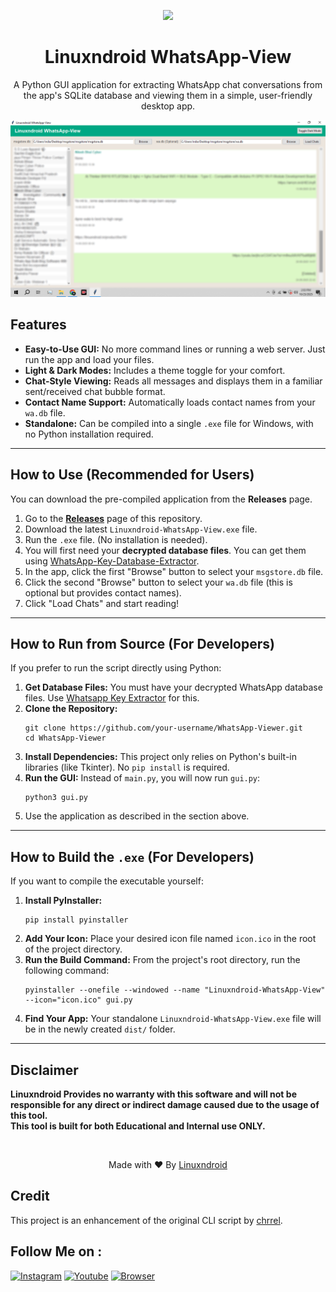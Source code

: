 <p align="center">
<img src="https://blogger.googleusercontent.com/img/b/R29vZ2xl/AVvXsEhOe-tzXfWFtQ6pew7MCq8rPtn6aY-HfBfGBTcnupqllQJ6kf1aWqszKyqgZ9yHntK-wBkAw1AedZFzzLUipNmMEBBixkhpeeTeJVBpBld7LW2YA4ZjnzSUuCx9Ou_16jVmjLZRTCJer-nUTIZcwqRNc7TEZZCX35vGJ8_zpH01QhYI6okNQcL7B-7idQ/s320/20230509_103108.png" height="100"><br>
</p>
<h1 align="center">Linuxndroid WhatsApp-View</h1>
<p align="center">
A Python GUI application for extracting WhatsApp chat conversations from the app's SQLite database and viewing them in a simple, user-friendly desktop app.
</p>

<p align="center">
  <img src="https://github.com/Linuxndroid/WhatsApp-Viewer/blob/main/resources/1.png" alt="Screenshot of App" width="700">
</p>

<h2>Features</h2>
<ul>
<li><strong>Easy-to-Use GUI:</strong> No more command lines or running a web server. Just run the app and load your files.</li>
<li><strong>Light &amp; Dark Modes:</strong> Includes a theme toggle for your comfort.</li>
<li><strong>Chat-Style Viewing:</strong> Reads all messages and displays them in a familiar sent/received chat bubble format.</li>
<li><strong>Contact Name Support:</strong> Automatically loads contact names from your <code>wa.db</code> file.</li>
<li><strong>Standalone:</strong> Can be compiled into a single <code>.exe</code> file for Windows, with no Python installation required.</li>
</ul>
<hr>
<h2>How to Use (Recommended for Users)</h2>
<p>You can download the pre-compiled application from the <strong>Releases</strong> page.</p>
<ol>
<li>Go to the <a href="https://github.com/Linuxndroid/WhatsApp-Viewer/releases/download/v.1.0/Linuxndroid-WhatsApp-View.exe"><strong>Releases</strong></a> page of this repository. </li>
<li>Download the latest <code>Linuxndroid-WhatsApp-View.exe</code> file.</li>
<li>Run the <code>.exe</code> file. (No installation is needed).</li>
<li>You will first need your <strong>decrypted database files</strong>. You can get them using <a href="https://github.com/YuvrajRaghuvanshiS/WhatsApp-Key-Database-Extractor">WhatsApp-Key-Database-Extractor</a>.</li>
<li>In the app, click the first "Browse" button to select your <code>msgstore.db</code> file.</li>
<li>Click the second "Browse" button to select your <code>wa.db</code> file (this is optional but provides contact names).</li>
<li>Click "Load Chats" and start reading!</li>
</ol>
<hr>
<h2>How to Run from Source (For Developers)</h2>
<p>If you prefer to run the script directly using Python:</p>
<ol>
<li><strong>Get Database Files:</strong> You must have your decrypted WhatsApp database files. Use <a href="https://github.com/YuvrajRaghuvanshiS/WhatsApp-Key-Database-Extractor">Whatsapp Key Extractor</a> for this.</li>
<li><strong>Clone the Repository:</strong>
<pre><code>git clone https://github.com/your-username/WhatsApp-Viewer.git
cd WhatsApp-Viewer
</code></pre>
</li>
<li><strong>Install Dependencies:</strong>
This project only relies on Python's built-in libraries (like Tkinter). No <code>pip install</code> is required.</li>
<li><strong>Run the GUI:</strong>
Instead of <code>main.py</code>, you will now run <code>gui.py</code>:
<pre><code>python3 gui.py
</code></pre>
</li>
<li>Use the application as described in the section above.</li>
</ol>
<hr>
<h2>How to Build the <code>.exe</code> (For Developers)</h2>
<p>If you want to compile the executable yourself:</p>
<ol>
<li><strong>Install PyInstaller:</strong>
<pre><code>pip install pyinstaller
</code></pre>
</li>
<li><strong>Add Your Icon:</strong>
Place your desired icon file named <code>icon.ico</code> in the root of the project directory.</li>
<li><strong>Run the Build Command:</strong>
From the project's root directory, run the following command:
<pre><code>pyinstaller --onefile --windowed --name "Linuxndroid-WhatsApp-View" --icon="icon.ico" gui.py
</code></pre>
</li>
<li><strong>Find Your App:</strong>
Your standalone <code>Linuxndroid-WhatsApp-View.exe</code> file will be in the newly created <code>dist/</code> folder.</li>
</ol>
<hr>
<h2>Disclaimer</h2>
<p><b>Linuxndroid Provides no warranty with this software and will not be responsible for any direct or indirect damage caused due to the usage of this tool.<br>
This tool is built for both Educational and Internal use ONLY.</b></p>
<br>
<p align="center">Made with ❤️ By <a href="https://www.youtube.com/channel/UC2O1Hfg-dDCbUcau5QWGcgg">Linuxndroid</a></p>
<h2>Credit</h2>
<p>This project is an enhancement of the original CLI script by <a href="https://github.com/chrrel">chrrel</a>.</p>
<h2>Follow Me on :</h2>
<p><a href="https://www.instagram.com/linuxndroid"><img src="https://img.shields.io/badge/IG-linuxndroid-yellowgreen?style=for-the-badge&logo=instagram" alt="Instagram"></a>
<a href="https://www.youtube.com/channel/UC2O1Hfg-dDCbUcau5QWGcgg"><img src="https://img.shields.io/badge/Youtube-linuxndroid-redgreen?style=for-the-badge&logo=youtube" alt="Youtube"></a>
<a href="https://www.linuxndroid.com"><img src="https://img.shields.io/badge/Website-linuxndroid-yellowred?style=for-the-badge&logo=browser" alt="Browser"></a></p>
